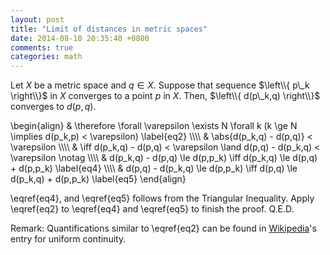 ```yaml
---
layout: post
title: "Limit of distances in metric spaces"
date: 2014-08-10 20:35:40 +0800
comments: true
categories: math
---
```


Let $X$ be a metric space and $q \in X$.  Suppose that sequence
$\left\\{ p\_k \right\\}$ in $X$ converges to a point $p$ in $X$.
Then, $\left\\{ d(p\_k,q) \right\\}$ converges to $d(p,q)$.

\begin{align}
  & \therefore \forall \varepsilon \exists N \forall k (k \ge N
  \implies d(p\_k,p) < \varepsilon) \label{eq2} \\\\\\\\
  & \abs{d(p\_k,q) - d(p,q)} < \varepsilon \\\\\\\\
  & \iff d(p\_k,q) - d(p,q) <
  \varepsilon \land d(p,q) - d(p\_k,q) < \varepsilon \notag \\\\\\\\
  & d(p\_k,q) - d(p,q) \le d(p,p\_k) \iff d(p\_k,q) \le
  d(p,q) + d(p,p\_k) \label{eq4} \\\\\\\\
  & d(p,q) - d(p\_k,q) \le d(p,p\_k) \iff d(p,q) \le
  d(p\_k,q) + d(p,p\_k) \label{eq5}
\end{align}

\eqref{eq4}, and \eqref{eq5} follows from the Triangular Inequality.
Apply \eqref{eq2} to \eqref{eq4} and \eqref{eq5} to finish the proof.
Q.E.D.

Remark: Quantifications similar to \eqref{eq2} can be found in
[Wikipedia]'s entry for uniform continuity.

[Wikipedia]: https://en.wikipedia.org/wiki/Uniform_continuity#Local_continuity_versus_global_uniform_continuity
